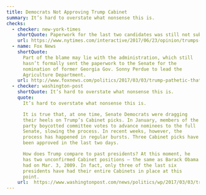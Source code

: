 ```yaml
---
title: Democrats Not Approving Trump Cabinet
summary: It’s hard to overstate what nonsense this is.
checks:
  - checker: new-york-times
    shortQuote: Paperwork for the last two candidates was still not submitted to the Senate.
    url: https://www.nytimes.com/interactive/2017/06/23/opinion/trumps-lies.html
  - name: Fox News
    shortQuote:
      Part of the blame may lie with the administration, which still
      hasn’t formally sent the paperwork to the Senate for the
      nomination of former Georgia Gov. Sonny Perdue to lead the
      Agriculture Department.
    url: http://www.foxnews.com/politics/2017/03/03/trump-pathetic-that-dems-have-not-approved-full-cabinet.html
  - checker: washington-post
    shortQuote: It’s hard to overstate what nonsense this is.
    quote:
      It’s hard to overstate what nonsense this is.

      It is true that, at one time, Senate Democrats were dragging
      their heels on Trump’s Cabinet picks. In January, members of the
      party boycotted committee votes to advance nominees to the full
      Senate, slowing the process. In recent weeks, however, the
      process has happened in regular bursts. Three Cabinet picks have
      been approved in the last two days.

      How does Trump compare to past presidents? At this moment, he
      has two unconfirmed Cabinet positions — the same as Barack Obama
      had on Mar. 3, 2009. In fact, only three of the last six
      presidents have had their entire Cabinets in place at this
      point.
    url:  https://www.washingtonpost.com/news/politics/wp/2017/03/03/trump-is-blaming-the-democrats-for-cabinet-delays-that-are-normal-and-his-own-fault/
---
```

